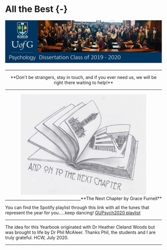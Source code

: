 
# All the Best {-}

<img src="images/dissertationBanner.JPG">

---

<div style = "text-align:center">**Don't be strangers, stay in touch, and if you ever need us, we will be right there waiting to help!**</div>


---

<div align = "center">
<img height = "80%" width = "80%" src="images/GraceFurnell_NextChapter.png"> 
<br>
<span style = "float: right;">**The Next Chapter by Grace Furnell**</span>
</div>

---

You can find the Spotify playlist through this link with all the tunes that represent the year for you.....keep dancing! <a href = "https://open.spotify.com/playlist/6i6xlSxYP5aI1r7swY9aIj?si=tkYSh4izR3aw9VcPyzcAGA" target = "_blank">GUPsych2020 playlist</a>

---

The idea for this Yearbook originated with Dr Heather Cleland Woods but was brought to life by Dr Phil McAleer. Thanks Phil, the students and I are truly grateful. HCW, July 2020. 

---
